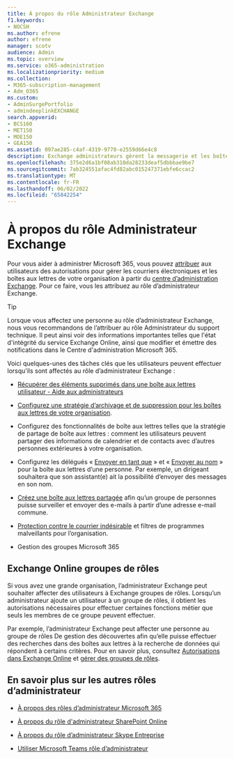 ```yaml
---
title: À propos du rôle Administrateur Exchange
f1.keywords:
- NOCSH
ms.author: efrene
author: efrene
manager: scotv
audience: Admin
ms.topic: overview
ms.service: o365-administration
ms.localizationpriority: medium
ms.collection:
- M365-subscription-management
- Adm_O365
ms.custom:
- AdminSurgePortfolio
- admindeeplinkEXCHANGE
search.appverid:
- BCS160
- MET150
- MOE150
- GEA150
ms.assetid: 097ae285-c4af-4319-9770-e2559d66e4c8
description: Exchange administrateurs gèrent la messagerie et les boîtes aux lettres de votre organisation et, par exemple, récupèrent les éléments supprimés dans la boîte aux lettres d’un utilisateur.
ms.openlocfilehash: 375e2d6a1bf08ab310da28233deaf5dbbbae9be7
ms.sourcegitcommit: 7ab324551afac4fd82abc015247371ebfe6ccac2
ms.translationtype: MT
ms.contentlocale: fr-FR
ms.lasthandoff: 06/02/2022
ms.locfileid: "65842254"
---
```

# <a name="about-the-exchange-administrator-role"></a>À propos du rôle Administrateur Exchange

Pour vous aider à administrer Microsoft 365, vous pouvez [attribuer](assign-admin-roles.md) aux utilisateurs des autorisations pour gérer les courriers électroniques et les boîtes aux lettres de votre organisation à partir du <a href="https://go.microsoft.com/fwlink/p/?linkid=2059104" target="_blank">centre d’administration Exchange</a>. Pour ce faire, vous les attribuez au rôle d’administrateur Exchange.
  
> [!TIP]
> Lorsque vous affectez une personne au rôle d’administrateur Exchange, nous vous recommandons de l’attribuer au rôle Administrateur du support technique. Il peut ainsi voir des informations importantes telles que l'état d'intégrité du service Exchange Online, ainsi que modifier et émettre des notifications dans le Centre d'administration Microsoft 365.

Voici quelques-unes des tâches clés que les utilisateurs peuvent effectuer lorsqu’ils sont affectés au rôle d’administrateur Exchange :
  
- [Récupérer des éléments supprimés dans une boîte aux lettres utilisateur - Aide aux administrateurs](/Exchange/recipients-in-exchange-online/manage-user-mailboxes/recover-deleted-messages)

- [Configurez une stratégie d’archivage et de suppression pour les boîtes aux lettres de votre organisation](../../compliance/set-up-an-archive-and-deletion-policy-for-mailboxes.md).

- Configurez des fonctionnalités de boîte aux lettres telles que la stratégie de partage de boîte aux lettres : comment les utilisateurs peuvent partager des informations de calendrier et de contacts avec d’autres personnes extérieures à votre organisation.

- Configurez les délégués « [Envoyer en tant que](give-mailbox-permissions-to-another-user.md#send-email-from-another-users-mailbox) » et « [Envoyer au nom](give-mailbox-permissions-to-another-user.md#send-email-on-behalf-of-another-user) » pour la boîte aux lettres d’une personne. Par exemple, un dirigeant souhaitera que son assistant(e) ait la possibilité d’envoyer des messages en son nom.

- [Créez une boîte aux lettres partagée](../email/create-a-shared-mailbox.md) afin qu’un groupe de personnes puisse surveiller et envoyer des e-mails à partir d’une adresse e-mail commune.

- [Protection contre le courrier indésirable](../../security/office-365-security/anti-spam-protection.md) et filtres de programmes malveillants pour l’organisation.

- Gestion des groupes Microsoft 365

## <a name="exchange-online-role-groups"></a>Exchange Online groupes de rôles

Si vous avez une grande organisation, l’administrateur Exchange peut souhaiter affecter des utilisateurs à Exchange groupes de rôles. Lorsqu’un administrateur ajoute un utilisateur à un groupe de rôles, il obtient les autorisations nécessaires pour effectuer certaines fonctions métier que seuls les membres de ce groupe peuvent effectuer.
  
 Par exemple, l’administrateur Exchange peut affecter une personne au groupe de rôles De gestion des découvertes afin qu’elle puisse effectuer des recherches dans des boîtes aux lettres à la recherche de données qui répondent à certains critères. Pour en savoir plus, consultez [Autorisations dans Exchange Online](/exchange/permissions-exo/permissions-exo) et [gérer des groupes de rôles](/exchange/manage-role-groups-exchange-2013-help).
  
## <a name="learn-about-other-admin-roles"></a>En savoir plus sur les autres rôles d’administrateur

- [À propos des rôles d’administrateur Microsoft 365](about-admin-roles.md)

- [À propos du rôle d'administrateur SharePoint Online](/sharepoint/sharepoint-admin-role)

- [À propos du rôle d’administrateur Skype Entreprise](/skypeforbusiness/skype-for-business-online)

- [Utiliser Microsoft Teams rôle d’administrateur](/MicrosoftTeams/using-admin-roles)
